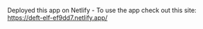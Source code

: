 Deployed this app on Netlify - To use the app check out this site: https://deft-elf-ef9dd7.netlify.app/
